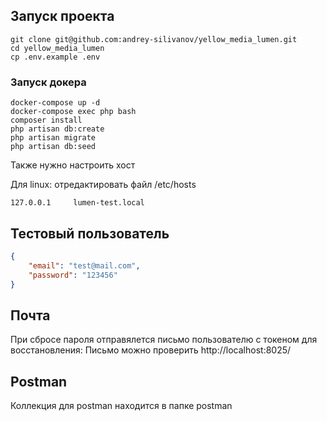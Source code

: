 ## Запуск проекта

```shell
git clone git@github.com:andrey-silivanov/yellow_media_lumen.git
cd yellow_media_lumen
cp .env.example .env
```
### Запуск докера
```shell
docker-compose up -d
docker-compose exec php bash
composer install
php artisan db:create
php artisan migrate
php artisan db:seed
```
Также нужно настроить хост

Для linux: отредактировать файл /etc/hosts

```shell
127.0.0.1     lumen-test.local
```
## Тестовый пользователь

```json
{
    "email": "test@mail.com",
    "password": "123456"
}
```

## Почта

При сбросе пароля отправялется письмо пользователю с токеном для восстановления:
Письмо можно проверить http://localhost:8025/

## Postman

Коллекция для postman находится в папке postman
